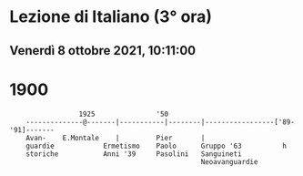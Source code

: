 # Lezione di Italiano (3° ora) 
## Venerdì 8 ottobre 2021, 10:11:00

# 1900

		             1925               '50             
		--------------@-------|-----------|--------|-----------------['89-'91]-------
		Avan-    E.Montale    |         Pier       |
		guardie            Ermetismo    Paolo      Gruppo '63          h
		storiche           Anni '39     Pasolini   Sanguineti
		                                           Neoavanguardie
<!--stackedit_data:
eyJoaXN0b3J5IjpbLTE4NjczNjQ4ODddfQ==
-->